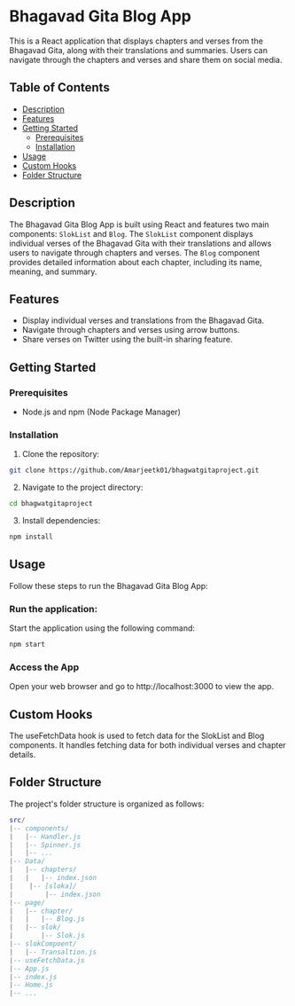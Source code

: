 # Bhagavad Gita Blog App

This is a React application that displays chapters and verses from the Bhagavad Gita, along with their translations and summaries. Users can navigate through the chapters and verses and share them on social media.

## Table of Contents

- [Description](#description)
- [Features](#features)
- [Getting Started](#getting-started)
  - [Prerequisites](#prerequisites)
  - [Installation](#installation)
- [Usage](#usage)
- [Custom Hooks](#custom-hooks)
- [Folder Structure](#folder-structure)

## Description

The Bhagavad Gita Blog App is built using React and features two main components: `SlokList` and `Blog`. The `SlokList` component displays individual verses of the Bhagavad Gita with their translations and allows users to navigate through chapters and verses. The `Blog` component provides detailed information about each chapter, including its name, meaning, and summary.

## Features

- Display individual verses and translations from the Bhagavad Gita.
- Navigate through chapters and verses using arrow buttons.
- Share verses on Twitter using the built-in sharing feature.

## Getting Started

### Prerequisites

- Node.js and npm (Node Package Manager)

### Installation

1. Clone the repository:

```bash
git clone https://github.com/Amarjeetk01/bhagwatgitaproject.git
```
2. Navigate to the project directory:
```bash
cd bhagwatgitaproject
```
3. Install dependencies:
```bash
npm install
```
## Usage
Follow these steps to run the Bhagavad Gita Blog App:

### Run the application:
Start the application using the following command:
```bash
npm start
```
### Access the App
Open your web browser and go to http://localhost:3000 to view the app.
## Custom Hooks
The useFetchData hook is used to fetch data for the SlokList and Blog components. It handles fetching data for both individual verses and chapter details.

## Folder Structure
The project's folder structure is organized as follows:

```lua
src/
|-- components/
|   |-- Handler.js
|   |-- Spinner.js
|   |-- ...
|-- Data/
|   |-- chapters/
|   |   |-- index.json
|    |-- [sloka]/
|        |-- index.json
|-- page/
|   |-- chapter/
|   |   |-- Blog.js
|   |-- slok/
|       |-- Slok.js
|-- slokCompoent/
|   |-- Transaltion.js
|-- useFetchData.js
|-- App.js
|-- index.js
|-- Home.js
|-- ...